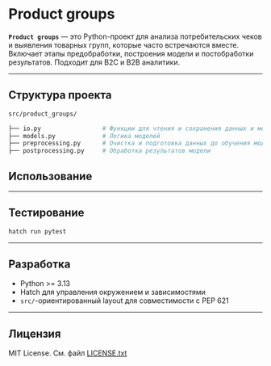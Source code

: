 # Product groups

**`Product groups`** — это Python-проект для анализа потребительских чеков и выявления товарных групп, которые часто встречаются вместе. Включает этапы предобработки, построения модели и постобработки результатов. Подходит для B2C и B2B аналитики.

---

## Структура проекта

```bash
src/product_groups/

├── io.py                 # Функции для чтения и сохранения данных и моделей
├── models.py             # Логика моделей
├── preprocessing.py      # Очистка и подготовка данных до обучения модели
├── postprocessing.py     # Обработка результатов модели 

```

##  Использование

---

##  Тестирование

```bash
hatch run pytest
```

---

##  Разработка

- Python >= 3.13
- Hatch для управления окружением и зависимостями
- `src/`-ориентированный layout для совместимости с PEP 621 

---

## Лицензия

MIT License. См. файл [LICENSE.txt](LICENSE.txt)

